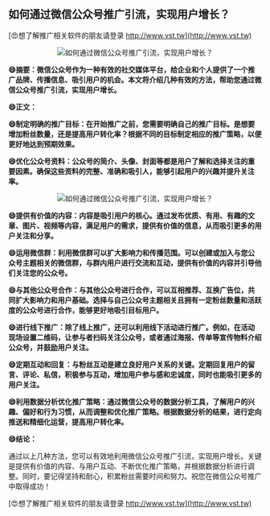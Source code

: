 ## **如何通过微信公众号推广引流，实现用户增长？**

[😍想了解推广相关软件的朋友请登录 http://www.vst.tw](http://www.vst.tw)

 <center><img src="https://vst.tw/MP4/tuiguang/png/7.png" alt="如何通过微信公众号推广引流，实现用户增长？"></center>

**😄摘要：微信公众号作为一种有效的社交媒体平台，给企业和个人提供了一个推广品牌、传播信息、吸引用户的机会。本文将介绍几种有效的方法，帮助您通过微信公众号推广引流，实现用户增长。**

**😄正文：**

**😄制定明确的推广目标：在开始推广之前，您需要明确自己的推广目标。是想要增加粉丝数量，还是提高用户转化率？根据不同的目标制定相应的推广策略，以便更好地达到预期效果。**

**😄优化公众号资料：公众号的简介、头像、封面等都是用户了解和选择关注的重要因素。确保这些资料的完整、准确和吸引人，能够引起用户的兴趣并提升关注率。**

 <center><img src="https://vst.tw/MP4/tuiguang/png/0.png" alt="如何通过微信公众号推广引流，实现用户增长？"></center>

**😄提供有价值的内容：内容是吸引用户的核心。通过发布优质、有用、有趣的文章、图片、视频等内容，满足用户的需求，提供有价值的信息，从而吸引更多的用户关注和分享。**

**😄运用微信群：利用微信群可以扩大影响力和传播范围。可以创建或加入与您公众号主题相关的微信群，与群内用户进行交流和互动，提供有价值的内容并引导他们关注您的公众号。**

**😄与其他公众号合作：与其他公众号进行合作，可以互相推荐、互换广告位，共同扩大影响力和用户基础。选择与自己公众号主题相关且拥有一定粉丝数量和活跃度的公众号进行合作，能够更好地吸引目标用户。**

**😄进行线下推广：除了线上推广，还可以利用线下活动进行推广。例如，在活动现场设置二维码，让参与者扫码关注公众号，或者通过海报、传单等宣传物料介绍公众号，并鼓励用户关注。**

**😄定期互动和回复：与粉丝互动是建立良好用户关系的关键。定期回复用户的留言、评论、私信，积极参与互动，增加用户参与感和忠诚度，同时也能吸引更多的用户关注。**

**😄利用数据分析优化推广策略：通过微信公众号的数据分析工具，了解用户的兴趣、偏好和行为习惯，从而调整和优化推广策略。根据数据分析的结果，进行定向推送和精细化运营，提高用户转化率。**

**😄结论：**

通过以上几种方法，您可以有效地利用微信公众号推广引流，实现用户增长。关键是提供有价值的内容、与用户互动、不断优化推广策略，并根据数据分析进行调整。同时，要记得坚持和耐心，积累粉丝需要时间和努力。祝您在微信公众号推广中取得成功！

[😍想了解推广相关软件的朋友请登录 http://www.vst.tw](http://www.vst.tw)



